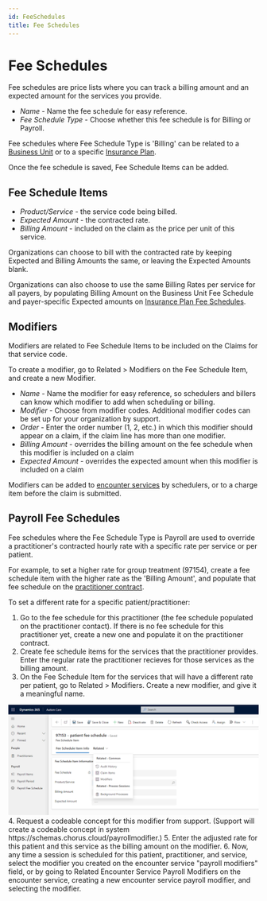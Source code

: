 ```yaml
---
id: FeeSchedules
title: Fee Schedules
---
```


# Fee Schedules

Fee schedules are price lists where you can track a billing amount and an expected amount for the services you provide. 

- *Name* - Name the fee schedule for easy reference.
- *Fee Schedule Type* - Choose whether this fee schedule is for Billing or Payroll.

Fee schedules where Fee Schedule Type is 'Billing' can be related to a [Business Unit](../AdminSetup/BusinessUnit.md) or to a specific [Insurance Plan](../AdminSetup/InsurancePlan.md).

Once the fee schedule is saved, Fee Schedule Items can be added.

## Fee Schedule Items

- *Product/Service* - the service code being billed.
- *Expected Amount* - the contracted rate.
- *Billing Amount* - included on the claim as the price per unit of this service.

Organizations can choose to bill with the contracted rate by keeping Expected and Billing Amounts the same, or leaving the Expected Amounts blank.

Organizations can also choose to use the same Billing Rates per service for all payers, by populating Billing Amount on the Business Unit Fee Schedule and payer-specific Expected amounts on [Insurance Plan Fee Schedules](../AdminSetup/InsurancePlan.md/#insurance-plan-fee-schedules).

## Modifiers

Modifiers are related to Fee Schedule Items to be included on the Claims for that service code.

To create a modifier, go to Related > Modifiers on the Fee Schedule Item, and create a new Modifier.

- *Name* - Name the modifier for easy reference, so schedulers and billers can know which modifier to add when scheduling or billing.
- *Modifier* - Choose from modifier codes. Additional modifier codes can be set up for your organization by support.
- *Order* - Enter the order number (1, 2, etc.) in which this modifier should appear on a claim, if the claim line has more than one modifier.
- *Billing Amount* - overrides the billing amount on the fee schedule when this modifier is included on a claim
- *Expected Amount* - overrides the expected amount when this modifier is included on a claim

Modifiers can be added to [encounter services](../Scheduling/SingleEncounters.md/#encounter-services) by schedulers, or to a charge item before the claim is submitted.

## Payroll Fee Schedules

Fee schedules where the Fee Schedule Type is Payroll are used to override a practitioner's contracted hourly rate with a specific rate per service or per patient.

For example, to set a higher rate for group treatment (97154), create a fee schedule item with the higher rate as the 'Billing Amount', and populate that fee schedule on the [practitioner contract](../Payroll/Contracts.md).

To set a different rate for a specific patient/practitioner:
1. Go to the fee schedule for this practitioner (the fee schedule populated on the practitioner contact). If there is no fee schedule for this practitioner yet, create a new one and populate it on the practitioner contract.
2. Create fee schedule items for the services that the practitioner provides. Enter the regular rate the practitioner recieves for those services as the billing amount.
3. On the Fee Schedule Item for the services that will have a different rate per patient, go to Related > Modifiers. Create a new modifier, and give it a meaningful name.
<img src ="/img/payrollmod.png" width="700"/>
4. Request a codeable concept for this modifier from support. (Support will create a codeable concept in system https://schemas.chorus.cloud/payrollmodifier.)
5. Enter the adjusted rate for this patient and this service as the billing amount on the modifier.
6. Now, any time a session is scheduled for this patient, practitioner, and service, select the modifier you created on the encounter service "payroll modifiers" field, or by going to Related Encounter Service Payroll Modifiers on the encounter service, creating a new encounter service payroll modifier, and selecting the modifier.




